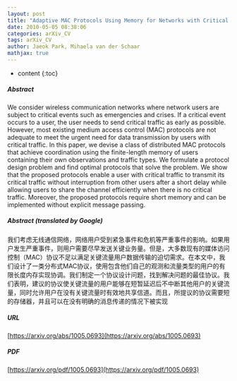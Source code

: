 ```yaml
---
layout: post
title: "Adaptive MAC Protocols Using Memory for Networks with Critical Traffic"
date: 2010-05-05 08:38:06
categories: arXiv_CV
tags: arXiv_CV
author: Jaeok Park, Mihaela van der Schaar
mathjax: true
---
```


* content
{:toc}

##### Abstract
We consider wireless communication networks where network users are subject to critical events such as emergencies and crises. If a critical event occurs to a user, the user needs to send critical traffic as early as possible. However, most existing medium access control (MAC) protocols are not adequate to meet the urgent need for data transmission by users with critical traffic. In this paper, we devise a class of distributed MAC protocols that achieve coordination using the finite-length memory of users containing their own observations and traffic types. We formulate a protocol design problem and find optimal protocols that solve the problem. We show that the proposed protocols enable a user with critical traffic to transmit its critical traffic without interruption from other users after a short delay while allowing users to share the channel efficiently when there is no critical traffic. Moreover, the proposed protocols require short memory and can be implemented without explicit message passing.

##### Abstract (translated by Google)
我们考虑无线通信网络，网络用户受到紧急事件和危机等严重事件的影响。如果用户发生严重事件，则用户需要尽早发送关键业务量。但是，大多数现有的媒体访问控制（MAC）协议不足以满足关键流量用户数据传输的迫切需求。在本文中，我们设计了一类分布式MAC协议，使用包含他们自己的观测和流量类型的用户的有限长度内存实现协调。我们制定一个协议设计问题，找到解决问题的最佳协议。我们表明，建议的协议使关键流量的用户能够在短暂延迟后不中断其他用户的关键流量，同时允许用户在没有关键流量时有效地共享信道。而且，所提议的协议需要短的存储器，并且可以在没有明确的消息传递的情况下被实现

##### URL
[https://arxiv.org/abs/1005.0693](https://arxiv.org/abs/1005.0693)

##### PDF
[https://arxiv.org/pdf/1005.0693](https://arxiv.org/pdf/1005.0693)

